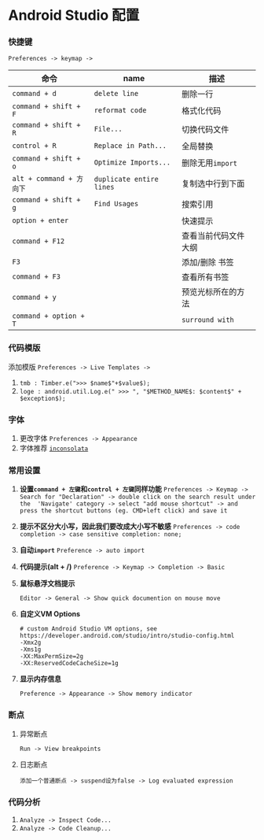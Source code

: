 # Android Studio 配置

### 快捷键
`Preferences -> keymap -> `

| 命令                     | name                     | 描述             |
| ------------------------ | ------------------------ | ---------------- |
| `command + d`            | `delete line`            | 删除一行         |
| `command + shift + F`    | `reformat code`          | 格式化代码       |
| `command + shift + R`    | `File...`                | 切换代码文件     |
| `control + R`            | `Replace in Path...`     | 全局替换         |
| `command + shift + o`    | `Optimize Imports...`    | 删除无用`import` |
| `alt + command + 方向下` | `duplicate entire lines` | 复制选中行到下面 |
| `command + shift + g`    | `Find Usages`            | 搜索引用         |
|`option + enter`||快速提示|
|`command + F12`||查看当前代码文件大纲|
|`F3`||添加/删除 书签|
|`command + F3`||查看所有书签|
|`command + y`||预览光标所在的方法|
|`command + option + T`||`surround with`|

### 代码模版
添加模版 `Preferences -> Live Templates ->`
1. `tmb : Timber.e(">>> $name$"+$value$);`
2. `loge : android.util.Log.e(" >>> ", "$METHOD_NAME$: $content$" + $exception$);`

### 字体
1. 更改字体
`Preferences -> Appearance`
2. 字体推荐
[`inconsolata`](https://github.com/google/fonts/blob/master/ofl/inconsolata/Inconsolata-Regular.ttf)

### 常用设置
1. **设置`command + 左键`和`control + 左键`同样功能**
  `Preferences -> Keymap -> Search for "Declaration" -> double click on the search result under the  'Navigate' category ->
     select "add mouse shortcut" -> and press the shortcut buttons (eg. CMD+left click) and save it`

2. **提示不区分大小写，因此我们要改成大小写不敏感**
  `Preferences -> code completion -> case sensitive completion: none;`

3. **自动`import`**
   `Preference -> auto import`

4. **代码提示(alt + /)**
   `Preference -> Keymap -> Completion -> Basic`

5. **鼠标悬浮文档提示**

   `Editor -> General -> Show quick documention on mouse move`

6. **自定义VM Options**

   ```shell
   # custom Android Studio VM options, see https://developer.android.com/studio/intro/studio-config.html
   -Xmx2g
   -Xms1g
   -XX:MaxPermSize=2g
   -XX:ReservedCodeCacheSize=1g
   ```

7. **显示内存信息**

   `Preference -> Appearance -> Show memory indicator`


### 断点

1. 异常断点

   `Run -> View breakpoints` 

2. 日志断点

   `添加一个普通断点 -> suspend设为false -> Log evaluated expression`

### 代码分析

1. `Analyze -> Inspect Code...`
2. `Analyze -> Code Cleanup...`

